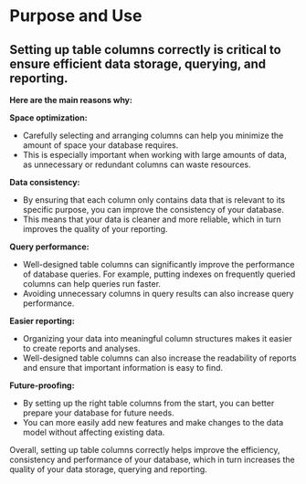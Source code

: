 # Purpose and Use

## Setting up table columns correctly is critical to ensure efficient data storage, querying, and reporting.

**Here are the main reasons why:**



**Space optimization:**

* Carefully selecting and arranging columns can help you minimize the amount of space your database requires.&#x20;
* This is especially important when working with large amounts of data, as unnecessary or redundant columns can waste resources.



**Data consistency:**

* By ensuring that each column only contains data that is relevant to its specific purpose, you can improve the consistency of your database.&#x20;
* This means that your data is cleaner and more reliable, which in turn improves the quality of your reporting.



**Query performance:**

* Well-designed table columns can significantly improve the performance of database queries. For example, putting indexes on frequently queried columns can help queries run faster.&#x20;
* Avoiding unnecessary columns in query results can also increase query performance.



**Easier reporting:**

* Organizing your data into meaningful column structures makes it easier to create reports and analyses.
*   Well-designed table columns can also increase the readability of reports and ensure that important information is easy to find.



**Future-proofing:**

* By setting up the right table columns from the start, you can better prepare your database for future needs.&#x20;
* You can more easily add new features and make changes to the data model without affecting existing data.



Overall, setting up table columns correctly helps improve the efficiency, consistency and performance of your database, which in turn increases the quality of your data storage, querying and reporting.

